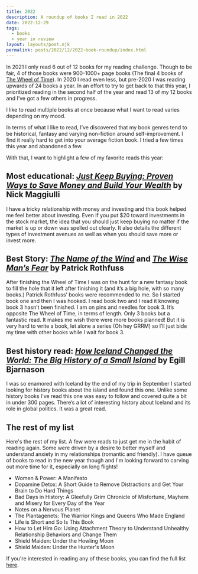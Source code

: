 ```yaml
---
title: 2022 
description: A roundup of books I read in 2022
date: 2022-12-29
tags:
  - books
  - year in review
layout: layouts/post.njk
permalink: posts/2022/12/2022-book-roundup/index.html
---
```


In 2021 I only read 6 out of 12 books for my reading challenge. Though to be fair, 4 of those books were 900-1000+ page books (The final 4 books of [The Wheel of Time](https://amzn.to/3jj2mMG)). In 2020 I read even less, but pre-2020 I was reading upwards of 24 books a year. In an effort to try to get back to that this year, I prioritized reading in the second half of the year and read 13 of my 12 books and I’ve got a few others in progress. 

I like to read multiple books at once because what I want to read varies depending on my mood. 

In terms of what I like to read, I’ve discovered that my book genres tend to be historical, fantasy and varying non-fiction around self-improvement. I find it really hard to get into your average fiction book. I tried a few times this year and abandoned a few. 

With that, I want to highlight a few of my favorite reads this year: 

## Most educational: [_Just Keep Buying: Proven Ways to Save Money and Build Your Wealth_](https://amzn.to/3YYQjVo) by Nick Maggiulli 

I have a tricky relationship with money and investing and this book helped me feel better about investing. Even if you put $20 toward investments in the stock market, the idea that you should just keep buying no matter if the market is up or down was spelled out clearly. It also details the different types of investment avenues as well as when you should save more or invest more. 

## Best Story: [_The Name of the Wind_](https://amzn.to/3GtAm2k) and [_The Wise Man’s Fear_](https://amzn.to/3WSMIq4) by Patrick Rothfuss 

After finishing the Wheel of Time I was on the hunt for a new fantasy book to fill the hole that it left after finishing it (and it’s a big hole, with so many books.) Patrick Rothfuss’ books were recommended to me. So I started book one and then I was hooked. I read book two and I read it knowing book 3 hasn’t been finished. I am on pins and needles for book 3. It’s opposite The Wheel of Time, in terms of length. Only 3 books but a fantastic read. It makes me wish there were more books planned! But it is very hard to write a book, let alone a series (Oh hey GRRM) so I’ll just bide my time with other books while I wait for book 3.

## Best history read: [_How Iceland Changed the World: The Big History of a Small Island_](https://amzn.to/3Q0aQoi) by Egill Bjarnason 

I was so enamored with Iceland by the end of my trip in September I started looking for history books about the island and found this one. Unlike some history books I’ve read this one was easy to follow and covered quite a bit in under 300 pages. There’s a lot of interesting history about Iceland and its role in global politics. It was a great read. 

## The rest of my list

Here's the rest of my list. A few were reads to just get me in the habit of reading again. Some were driven by a desire to better myself and understand anxiety in my relationships (romantic and friendly). I have queue of books to read in the new year though and I'm looking forward to carving out more time for it, especially on long flights!

- Women & Power: A Manifesto 
- Dopamine Detox: A Short Guide to Remove Distractions and Get Your Brain to Do Hard Things
- Bad Days in History: A Gleefully Grim Chronicle of Misfortune, Mayhem and Misery for Every Day of the Year 
- Notes on a Nervous Planet 
- The Plantagenets: The Warrior Kings and Queens Who Made England 
- Life is Short and So Is This Book
- How to Let Him Go: Using Attachment Theory to Understand Unhealthy Relationship Behaviors and Change Them
- Shield Maiden: Under the Howling Moon
- Shield Maiden: Under the Hunter's Moon 

If you're interested in reading any of these books, you can find the full list [here](https://www.amazon.com/shop/seaotta/list/150YV1SHFZ3O3?ref_=aip_sf_list_spv_ofs_mixed_d).
